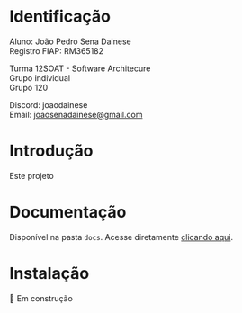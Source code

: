 # Identificação

Aluno: João Pedro Sena Dainese  
Registro FIAP: RM365182  


Turma 12SOAT - Software Architecure  
Grupo individual  
Grupo 120  

Discord: joaodainese  
Email: joaosenadainese@gmail.com  

# Introdução

Este projeto 

# Documentação

Disponível na pasta `docs`. Acesse diretamente [clicando aqui](./docs/1_introducao.md).

# Instalação

🚧 Em construção